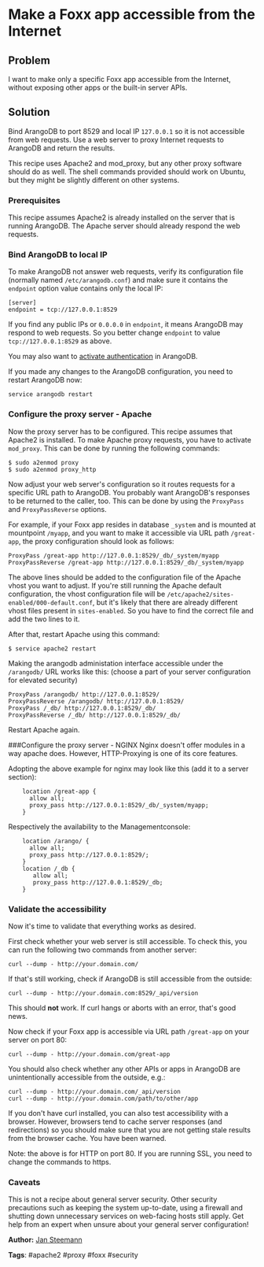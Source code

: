 # Make a Foxx app accessible from the Internet

## Problem

I want to make only a specific Foxx app accessible from the Internet, without exposing other
apps or the built-in server APIs.

## Solution

Bind ArangoDB to port 8529 and local IP `127.0.0.1` so it is not accessible from web
requests. Use a web server to proxy Internet requests to ArangoDB and return the results. 

This recipe uses Apache2 and mod_proxy, but any other proxy software should do as well.
The shell commands provided should work on Ubuntu, but they might be slightly different
on other systems.

### Prerequisites

This recipe assumes Apache2 is already installed on the server that is running ArangoDB.
The Apache server should already respond the web requests.

### Bind ArangoDB to local IP

To make ArangoDB not answer web requests, verify its configuration file (normally named
`/etc/arangodb.conf`) and make sure it contains the `endpoint` option value contains only 
the local IP:

```
[server]
endpoint = tcp://127.0.0.1:8529
```

If you find any public IPs or `0.0.0.0` in `endpoint`, it means ArangoDB may respond to
web requests. So you better change `endpoint` to value `tcp://127.0.0.1:8529` as above.

You may also want to [activate authentication](../Administration/Authentication.md) in ArangoDB.

If you made any changes to the ArangoDB configuration, you need to restart ArangoDB now:

```
service arangodb restart
```

### Configure the proxy server - Apache

Now the proxy server has to be configured. This recipe assumes that Apache2 is installed.
To make Apache proxy requests, you have to activate `mod_proxy`. This can be done by running
the following commands:

```
$ sudo a2enmod proxy
$ sudo a2enmod proxy_http 
```

Now adjust your web server's configuration so it routes requests for a specific URL path
to ArangoDB. You probably want ArangoDB's responses to be returned to the caller, too.
This can be done by using the `ProxyPass` and `ProxyPassReverse` options.

For example, if your Foxx app resides in database `_system` and is mounted at mountpoint
`/myapp`, and you want to make it accessible via URL path `/great-app`, the proxy configuration 
should look as follows:

```
ProxyPass /great-app http://127.0.0.1:8529/_db/_system/myapp
ProxyPassReverse /great-app http://127.0.0.1:8529/_db/_system/myapp
```

The above lines should be added to the configuration file of the Apache vhost you want to adjust.
If you're still running the Apache default configuration, the vhost configuration file will 
be `/etc/apache2/sites-enabled/000-default.conf`, but it's likely that there are already
different vhost files present in `sites-enabled`. So you have to find the correct file and
add the two lines to it.

After that, restart Apache using this command:
```
$ service apache2 restart 
```

Making the arangodb administation interface accessible under the `/arangodb/` URL works like this:
(choose a part of your server configuration for elevated security)

```
ProxyPass /arangodb/ http://127.0.0.1:8529/
ProxyPassReverse /arangodb/ http://127.0.0.1:8529/
ProxyPass /_db/ http://127.0.0.1:8529/_db/
ProxyPassReverse /_db/ http://127.0.0.1:8529/_db/
```

Restart Apache again.

###Configure the proxy server - NGINX
Nginx doesn't offer modules in a way apache does. However, HTTP-Proxying is one of its core features.

Adopting the above example for nginx may look like this (add it to a server section):

        location /great-app {
          allow all;
          proxy_pass http://127.0.0.1:8529/_db/_system/myapp;
        }

Respectively the availability to the Managementconsole:

        location /arango/ {
          allow all;
          proxy_pass http://127.0.0.1:8529/;
        }
        location /_db {
           allow all;
           proxy_pass http://127.0.0.1:8529/_db;
        }

### Validate the accessibility

Now it's time to validate that everything works as desired.

First check whether your web server is still accessible. To check this, you can run the 
following two commands from another server:

```
curl --dump - http://your.domain.com/
```

If that's still working, check if ArangoDB is still accessible from the outside:

```
curl --dump - http://your.domain.com:8529/_api/version
```

This should **not** work. If curl hangs or aborts with an error, that's good news.

Now check if your Foxx app is accessible via URL path `/great-app` on your server on port 80:

```
curl --dump - http://your.domain.com/great-app
```

You should also check whether any other APIs or apps in ArangoDB are unintentionally accessible 
from the outside, e.g.:

```
curl --dump - http://your.domain.com/_api/version
curl --dump - http://your.domain.com/path/to/other/app
```

If you don't have curl installed, you can also test accessibility with a browser. However, browsers 
tend to cache server responses (and redirections) so you should make sure that you are not getting 
stale results from the browser cache. You have been warned.

Note: the above is for HTTP on port 80. If you are running SSL, you need to change the commands to https.


### Caveats

This is not a recipe about general server security. Other security precautions such as keeping
the system up-to-date, using a firewall and shutting down unnecessary services on web-facing
hosts still apply. Get help from an expert when unsure about your general server configuration!


**Author:** [Jan Steemann](https://github.com/jsteemann)

**Tags**: #apache2 #proxy #foxx #security
